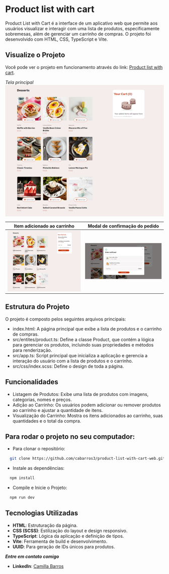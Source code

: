 # Product list with cart

Product List with Cart é a interface de um aplicativo web que permite aos usuários visualizar e interagir com uma lista de produtos, especificamente sobremesas, além de gerenciar um carrinho de compras. O projeto foi desenvolvido com HTML, CSS, TypeScript e Vite.

## Visualize o Projeto

Você pode ver o projeto em funcionamento através do link: [Product list with cart](https://product-with-cart-web.netlify.app).

_Tela principal_
![](./src/imagens-projeto/main.png)

| Item adicionado ao carrinho               | Modal de confirmação do pedido                |
| ----------------------------------------- | --------------------------------------------- |
| ![](./src/imagens-projeto/cart-added.png) | ![](/src/imagens-projeto/order-confirmed.png) |

## Estrutura do Projeto

O projeto é composto pelos seguintes arquivos principais:

- index.html: A página principal que exibe a lista de produtos e o carrinho de compras.
- src/entites/product.ts: Define a classe Product, que contém a lógica para gerenciar os produtos, incluindo suas propriedades e métodos para renderização.
- src/app.ts: Script principal que inicializa a aplicação e gerencia a interação do usuário com a lista de produtos e o carrinho.
- src/css/index.scss: Define o design de toda a página.

## Funcionalidades

- Listagem de Produtos: Exibe uma lista de produtos com imagens, categorias, nomes e preços.
- Adição ao Carrinho: Os usuários podem adicionar ou remover produtos ao carrinho e ajustar a quantidade de itens.
- Visualização do Carrinho: Mostra os itens adicionados ao carrinho, suas quantidades e o total da compra.

## Para rodar o projeto no seu computador:

- Para clonar o repositório:

```bash
  git clone https://github.com/cabarros3/product-list-with-cart-web.git
```

- Instale as dependências:

```bash
  npm install
```

- Compile e Inicie o Projeto:

```bash
  npm run dev
```

## Tecnologias Utilizadas

- **HTML**: Estruturação da página.
- **CSS (SCSS)**: Estilização do layout e design responsivo.
- **TypeScript**: Lógica da aplicação e definição de tipos.
- **Vite**: Ferramenta de build e desenvolvimento.
- **UUID**: Para geração de IDs únicos para produtos.

**_Entre em contato comigo_**

- **LinkedIn**: [Camilla Barros](https://www.linkedin.com/in/camillabarros/)
